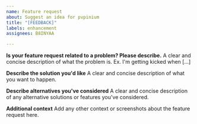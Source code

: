 ```yaml
---
name: Feature request
about: Suggest an idea for pvpinium
title: "[FEEDBACK]"
labels: enhancement
assignees: B8INYAA

---
```


**Is your feature request related to a problem? Please describe.**
A clear and concise description of what the problem is. Ex. I'm getting kicked when [...]

**Describe the solution you'd like**
A clear and concise description of what you want to happen.

**Describe alternatives you've considered**
A clear and concise description of any alternative solutions or features you've considered.

**Additional context**
Add any other context or screenshots about the feature request here.

